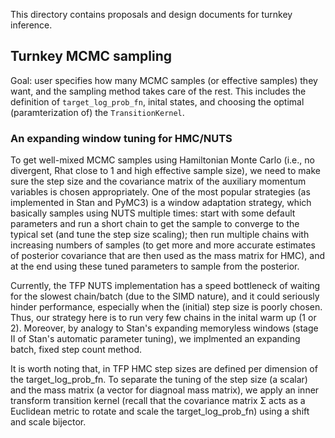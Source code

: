 This directory contains proposals and design documents for turnkey inference.

## Turnkey MCMC sampling

Goal: user specifies how many MCMC samples (or effective samples) they want, and
the sampling method takes care of the rest. This includes the definition of
`target_log_prob_fn`, inital states, and choosing the optimal
(paramterization of) the `TransitionKernel`.

### An expanding window tuning for HMC/NUTS

To get well-mixed MCMC samples using Hamiltonian Monte Carlo (i.e., no
divergent, Rhat close to 1 and high effective sample size), we need to make sure
the step size and the covariance matrix of the auxiliary momentum variables is
chosen appropriately. One of the most popular strategies (as implemented in Stan
and PyMC3) is a window adaptation strategy, which basically samples using NUTS
multiple times: start with some default parameters and run a short chain to
get the sample to converge to the typical set (and tune the step size scaling);
then run multiple chains with increasing numbers of samples (to get more and
more accurate estimates of posterior covariance that are then used as the mass
matrix for HMC), and at the end using these tuned parameters to sample from the
posterior.

Currently, the TFP NUTS implementation has a speed bottleneck of waiting for the
slowest chain/batch (due to the SIMD nature), and it could seriously hinder
performance, especially when the (initial) step size is poorly chosen. Thus,
our strategy here is to run very few chains in the inital warm up (1 or 2).
Moreover, by analogy to Stan's expanding memoryless windows (stage II of Stan's
automatic parameter tuning), we implmented an expanding batch, fixed step count
method.

It is worth noting that, in TFP HMC step sizes are defined per dimension of the
target_log_prob_fn. To separate the tuning of the step size (a scalar) and the
mass matrix (a vector for diagnoal mass matrix), we apply an inner transform
transition kernel (recall that the covariance matrix Σ acts as a Euclidean
metric to rotate and scale the target_log_prob_fn) using a shift and scale
bijector.
